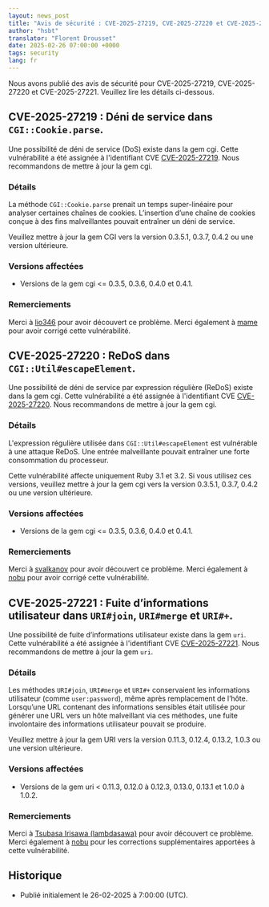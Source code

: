 ```yaml
---
layout: news_post
title: "Avis de sécurité : CVE-2025-27219, CVE-2025-27220 et CVE-2025-27221"
author: "hsbt"
translator: "Florent Drousset"
date: 2025-02-26 07:00:00 +0000
tags: security
lang: fr
---
```


Nous avons publié des avis de sécurité pour CVE-2025-27219, CVE-2025-27220 et CVE-2025-27221. Veuillez lire les détails ci-dessous.

## CVE-2025-27219 : Déni de service dans `CGI::Cookie.parse`.

Une possibilité de déni de service (DoS) existe dans la gem cgi. Cette vulnérabilité a été assignée à l'identifiant CVE [CVE-2025-27219](https://www.cve.org/CVERecord?id=CVE-2025-27219). Nous recommandons de mettre à jour la gem cgi.

### Détails

La méthode `CGI::Cookie.parse` prenait un temps super-linéaire pour analyser certaines chaînes de cookies. L’insertion d’une chaîne de cookies conçue à des fins malveillantes pouvait entraîner un déni de service.

Veuillez mettre à jour la gem CGI vers la version 0.3.5.1, 0.3.7, 0.4.2 ou une version ultérieure.

### Versions affectées

* Versions de la gem cgi <= 0.3.5, 0.3.6, 0.4.0 et 0.4.1.

### Remerciements

Merci à [lio346](https://hackerone.com/lio346) pour avoir découvert ce problème. Merci également à [mame](https://github.com/mame) pour avoir corrigé cette vulnérabilité.

## CVE-2025-27220 : ReDoS dans `CGI::Util#escapeElement`.

Une possibilité de déni de service par expression régulière (ReDoS) existe dans la gem cgi. Cette vulnérabilité a été assignée à l'identifiant CVE [CVE-2025-27220](https://www.cve.org/CVERecord?id=CVE-2025-27220). Nous recommandons de mettre à jour la gem cgi.

### Détails

L'expression régulière utilisée dans `CGI::Util#escapeElement` est vulnérable à une attaque ReDoS. Une entrée malveillante pouvait entraîner une forte consommation du processeur.

Cette vulnérabilité affecte uniquement Ruby 3.1 et 3.2. Si vous utilisez ces versions, veuillez mettre à jour la gem cgi vers la version 0.3.5.1, 0.3.7, 0.4.2 ou une version ultérieure.

### Versions affectées

* Versions de la gem cgi <= 0.3.5, 0.3.6, 0.4.0 et 0.4.1.

### Remerciements

Merci à [svalkanov](https://hackerone.com/svalkanov) pour avoir découvert ce problème. Merci également à [nobu](https://github.com/nobu) pour avoir corrigé cette vulnérabilité.


## CVE-2025-27221 : Fuite d’informations utilisateur dans `URI#join`, `URI#merge` et `URI#+`.

Une possibilité de fuite d’informations utilisateur existe dans la gem `uri`. Cette vulnérabilité a été assignée à l'identifiant CVE [CVE-2025-27221](https://www.cve.org/CVERecord?id=CVE-2025-27221). Nous recommandons de mettre à jour la gem `uri`.

### Détails

Les méthodes `URI#join`, `URI#merge` et `URI#+` conservaient les informations utilisateur (comme `user:password`), même après remplacement de l’hôte. Lorsqu’une URL contenant des informations sensibles était utilisée pour générer une URL vers un hôte malveillant via ces méthodes, une fuite involontaire des informations utilisateur pouvait se produire.

Veuillez mettre à jour la gem URI vers la version 0.11.3, 0.12.4, 0.13.2, 1.0.3 ou une version ultérieure.

### Versions affectées

* Versions de la gem uri < 0.11.3, 0.12.0 à 0.12.3, 0.13.0, 0.13.1 et 1.0.0 à 1.0.2.

### Remerciements

Merci à [Tsubasa Irisawa (lambdasawa)](https://hackerone.com/lambdasawa) pour avoir découvert ce problème. Merci également à [nobu](https://github.com/nobu) pour les corrections supplémentaires apportées à cette vulnérabilité.

## Historique

* Publié initialement le 26-02-2025 à 7:00:00 (UTC).
